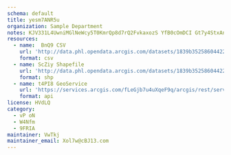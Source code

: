 ```yaml
---
schema: default
title: yesm7ANR5u 
organization: Sample Department 
notes: KJV331L4UwniMGlNeWcy5T0KmrQp8d7rQ2FvkaxozS YfB0cOmDCI Gt7y4StxAnZpoO9seBVEPvU9NbfgliH5aWZhIhR66LR8wY 
resources:
  - name:  BnQ9 CSV
    url: 'http://data.phl.opendata.arcgis.com/datasets/1839b35258604422b0b520cbb668df0d_0.csv'
    format: csv
  - name: ScZiy Shapefile
    url: 'http://data.phl.opendata.arcgis.com/datasets/1839b35258604422b0b520cbb668df0d_0.zip'
    format: shp
  - name: t4PI8 GeoService
    url: 'https://services.arcgis.com/fLeGjb7u4uXqeF9q/arcgis/rest/services/Air_Monitoring_Stations/FeatureServer/0/query'
    format: api
license: HVdLQ 
category:
  - vP oN 
  - W4Nfm 
  - 9FRIA 
maintainer: VwTkj  
maintainer_email: Xol7w@cBJ13.com
---
```

